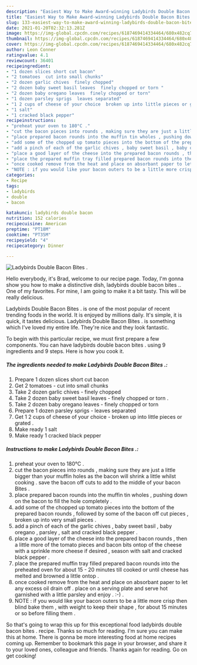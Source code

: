```yaml
---
description: "Easiest Way to Make Award-winning Ladybirds Double Bacon Bites ."
title: "Easiest Way to Make Award-winning Ladybirds Double Bacon Bites ."
slug: 133-easiest-way-to-make-award-winning-ladybirds-double-bacon-bites
date: 2021-01-20T02:32:13.281Z
image: https://img-global.cpcdn.com/recipes/6187469414334464/680x482cq70/ladybirds-double-bacon-bites-recipe-main-photo.jpg
thumbnail: https://img-global.cpcdn.com/recipes/6187469414334464/680x482cq70/ladybirds-double-bacon-bites-recipe-main-photo.jpg
cover: https://img-global.cpcdn.com/recipes/6187469414334464/680x482cq70/ladybirds-double-bacon-bites-recipe-main-photo.jpg
author: Leon Conner
ratingvalue: 4.1
reviewcount: 36401
recipeingredient:
- "1 dozen slices short cut bacon"
- "2 tomatoes  cut into small chunks"
- "2 dozen garlic chives  finely chopped"
- "2 dozen baby sweet basil leaves  finely chopped or torn "
- "2 dozen baby oregano leaves  finely chopped or torn"
- "1 dozen parsley sprigs  leaves separated"
- "1 2 cups of cheese of your choice  broken up into little pieces or grated "
- "1 salt"
- "1 cracked black pepper"
recipeinstructions:
- "preheat your oven to 180°C ."
- "cut the bacon pieces into rounds , making sure they are just a little bigger than your muffin holes as the bacon will shrink a little whilst cooking . save the bacon off cuts to add to the middle of your bacon Bites ."
- "place prepared bacon rounds into the muffin tin wholes , pushing down on the bacon to fill the hole completely ."
- "add some of the chopped up tomato pieces into the bottom of the prepared bacon rounds , followed by some of the bacon off cut pieces , broken up into very small pieces ."
- "add a pinch of each of the garlic chives , baby sweet basil , baby oregano , parsley , salt and cracked black pepper ."
- "place a good layer of the cheese into the prepared bacon rounds , then a little more of the tomato pieces and bacon bits ontop of the cheese with a sprinkle more cheese if desired , season with salt and cracked black pepper ."
- "place the prepared muffin tray filled prepared bacon rounds into the preheated oven for about 15 - 20 minutes till cooked or until cheese has melted and browned a little ontop ."
- "once cooked remove from the heat and place on absorbant paper to let any excess oil drain off . place on a serving plate and serve hot garnished with a little parsley and enjoy . :-) ."
- "NOTE : if you would like your bacon outers to be a little more crisp then blind bake them , with weight to keep their shape , for about 15 minutes or so before filling them ."
categories:
- Recipe
tags:
- ladybirds
- double
- bacon

katakunci: ladybirds double bacon 
nutrition: 152 calories
recipecuisine: American
preptime: "PT18M"
cooktime: "PT35M"
recipeyield: "4"
recipecategory: Dinner

---
```



![Ladybirds Double Bacon Bites .](https://img-global.cpcdn.com/recipes/6187469414334464/680x482cq70/ladybirds-double-bacon-bites-recipe-main-photo.jpg)

Hello everybody, it's Brad, welcome to our recipe page. Today, I'm gonna show you how to make a distinctive dish, ladybirds double bacon bites .. One of my favorites. For mine, I am going to make it a bit tasty. This will be really delicious.



Ladybirds Double Bacon Bites . is one of the most popular of recent trending foods in the world. It is enjoyed by millions daily. It's simple, it is quick, it tastes delicious. Ladybirds Double Bacon Bites . is something which I've loved my entire life. They're nice and they look fantastic.


To begin with this particular recipe, we must first prepare a few components. You can have ladybirds double bacon bites . using 9 ingredients and 9 steps. Here is how you cook it.

<!--inarticleads1-->

##### The ingredients needed to make Ladybirds Double Bacon Bites .:

1. Prepare 1 dozen slices short cut bacon
1. Get 2 tomatoes - cut into small chunks
1. Take 2 dozen garlic chives - finely chopped
1. Take 2 dozen baby sweet basil leaves - finely chopped or torn .
1. Take 2 dozen baby oregano leaves - finely chopped or torn
1. Prepare 1 dozen parsley sprigs - leaves separated
1. Get 1 2 cups of cheese of your choice - broken up into little pieces or grated .
1. Make ready 1 salt
1. Make ready 1 cracked black pepper




<!--inarticleads2-->

##### Instructions to make Ladybirds Double Bacon Bites .:

1. preheat your oven to 180°C .
1. cut the bacon pieces into rounds , making sure they are just a little bigger than your muffin holes as the bacon will shrink a little whilst cooking . save the bacon off cuts to add to the middle of your bacon Bites .
1. place prepared bacon rounds into the muffin tin wholes , pushing down on the bacon to fill the hole completely .
1. add some of the chopped up tomato pieces into the bottom of the prepared bacon rounds , followed by some of the bacon off cut pieces , broken up into very small pieces .
1. add a pinch of each of the garlic chives , baby sweet basil , baby oregano , parsley , salt and cracked black pepper .
1. place a good layer of the cheese into the prepared bacon rounds , then a little more of the tomato pieces and bacon bits ontop of the cheese with a sprinkle more cheese if desired , season with salt and cracked black pepper .
1. place the prepared muffin tray filled prepared bacon rounds into the preheated oven for about 15 - 20 minutes till cooked or until cheese has melted and browned a little ontop .
1. once cooked remove from the heat and place on absorbant paper to let any excess oil drain off . place on a serving plate and serve hot garnished with a little parsley and enjoy . :-) .
1. NOTE : if you would like your bacon outers to be a little more crisp then blind bake them , with weight to keep their shape , for about 15 minutes or so before filling them .




So that's going to wrap this up for this exceptional food ladybirds double bacon bites . recipe. Thanks so much for reading. I'm sure you can make this at home. There is gonna be more interesting food at home recipes coming up. Remember to bookmark this page in your browser, and share it to your loved ones, colleague and friends. Thanks again for reading. Go on get cooking!
